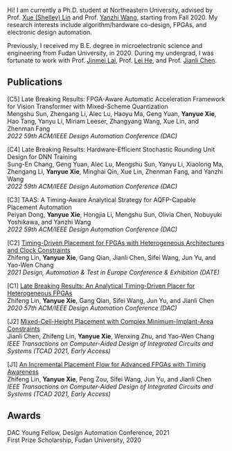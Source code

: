 Hi! I am currently a Ph.D. student at Northeastern University, advised by Prof. [Xue (Shelley) Lin](https://coe.northeastern.edu/people/lin-xue/) and Prof. [Yanzhi Wang](https://coe.northeastern.edu/people/wang-yanzhi/), starting from Fall 2020. My research interests include algorithm/hardware co-design, FPGAs, and electronic design automation.

Previously, I received my B.E. degree in microelectronic science and engineering from Fudan University, in 2020. During my undergrad, I was fortunate to work with Prof. [Jinmei Lai](https://sme.fudan.edu.cn/60/0e/c31147a352270/page.htm), Prof. [Lei He](https://www.ee.ucla.edu/lei-he/), and Prof. [Jianli Chen](https://sme.fudan.edu.cn/5f/c6/c31141a352198/page.htm).

## Publications

[C5] Late Breaking Results: FPGA-Aware Automatic Acceleration Framework for Vision Transformer with Mixed-Scheme Quantization<br>
Mengshu Sun, Zhengang Li, Alec Lu, Haoyu Ma, Geng Yuan, **Yanyue Xie**, Hao Tang, Yanyu Li, Miriam Leeser, Zhangyang Wang, Xue Lin, and Zhenman Fang<br>
*2022 59th ACM/IEEE Design Automation Conference (DAC)*

[C4] Late Breaking Results: Hardware-Efficient Stochastic Rounding Unit Design for DNN Training<br>
Sung-En Chang, Geng Yuan, Alec Lu, Mengshu Sun, Yanyu Li, Xiaolong Ma, Zhengang Li, **Yanyue Xie**, Minghai Qin, Xue Lin, Zhenman Fang, and Yanzhi Wang<br>
*2022 59th ACM/IEEE Design Automation Conference (DAC)*

[C3] TAAS: A Timing-Aware Analytical Strategy for AQFP-Capable Placement Automation<br>
Peiyan Dong, **Yanyue Xie**, Hongjia Li, Mengshu Sun, Olivia Chen, Nobuyuki Yoshikawa, and Yanzhi Wang<br>
*2022 59th ACM/IEEE Design Automation Conference (DAC)*

[C2] [Timing-Driven Placement for FPGAs with Heterogeneous Architectures and Clock Constraints](https://ieeexplore.ieee.org/document/9474054/)<br>
Zhifeng Lin, **Yanyue Xie**, Gang Qian, Jianli Chen, Sifei Wang, Jun Yu, and Yao-Wen Chang<br>
*2021 Design, Automation & Test in Europe Conference & Exhibition (DATE)*

[C1] [Late Breaking Results: An Analytical Timing-Driven Placer for Heterogeneous FPGAs](https://ieeexplore.ieee.org/document/9218699/)<br>
Zhifeng Lin, **Yanyue Xie**, Gang Qian, Sifei Wang, Jun Yu, and Jianli Chen<br>
*2020 57th ACM/IEEE Design Automation Conference (DAC)*

[J2] [Mixed-Cell-Height Placement with Complex Minimum-Implant-Area Constraints](https://ieeexplore.ieee.org/document/9647000)<br>
Jianli Chen, Zhifeng Lin, **Yanyue Xie**, Wenxing Zhu, and Yao-Wen Chang <br>
*IEEE Transactions on Computer-Aided Design of Integrated Circuits and Systems (TCAD 2021, Early Access)*

[J1] [An Incremental Placement Flow for Advanced FPGAs with Timing Awareness](https://ieeexplore.ieee.org/document/9570778)<br>
Zhifeng Lin, **Yanyue Xie**, Peng Zou, Sifei Wang, Jun Yu, and Jianli Chen<br>
*IEEE Transactions on Computer-Aided Design of Integrated Circuits and Systems (TCAD 2021, Early Access)*

## Awards

DAC Young Fellow, Design Automation Conference, 2021<br>
First Prize Scholarship, Fudan University, 2020



<!-- __   __ __     __ __     __                _____  __     __   _  -->
<!-- \ \ / / \ \   / / \ \   / / ,' ^`.'^ `,   / ____| \ \   / /  | | -->
<!--  \ V /   \ \_/ /   \ \_/ / (           ) | |       \ \_/ /   | | -->
<!--   > <     \   /     \   /   `.       .'  | |        \   /    | | -->
<!--  / . \     | |       | |      `.   .'    | |____     | | /|__| | -->
<!-- /_/ \_\    |_|       |_|        `.'       \_____|    |_| \_____/ -->
<!--
  _    _          _____  _______     __  ____ _____ _____ _______ _    _ _____      __     ___ 
 | |  | |   /\   |  __ \|  __ \ \   / / |  _ \_   _|  __ \__   __| |  | |  __ \   /\\ \   / / |
 | |__| |  /  \  | |__) | |__) \ \_/ /  | |_) || | | |__) | | |  | |__| | |  | | /  \\ \_/ /| |
 |  __  | / /\ \ |  ___/|  ___/ \   /   |  _ < | | |  _  /  | |  |  __  | |  | |/ /\ \\   / | |
 | |  | |/ ____ \| |    | |      | |    | |_) || |_| | \ \  | |  | |  | | |__| / ____ \| |  |_|
 |_|  |_/_/    \_\_|    |_|      |_|    |____/_____|_|  \_\ |_|  |_|  |_|_____/_/    \_\_|  (_)

                             ╔╣╣▓███▓▓▓▓███▓▓██▓▓██▓████████████████╦
                            ]╢╣█████▓██████▓▓████████████████████████▒,
                            ╠▓█████▓▓█████▓███████████████████████████▓µ
                          :#▓████▓▓██████▓▓▓▓███████████████████████████▌
                          └╣▓█▓▓▓██████▓╬╬╩╬╬╬╬╬▓▓▓▓▓▓███████████████████▌
                          ▐╣▓▓▓▓██████╬╬╚░░░░░░░╙╚╚╚╠╬╬╬▓█████████████████µ
                          ║╬╬╬╣▓█████╬╬░░░░░░░░░░░░░░░╠╬╬╬╣▓███████████████
                          ╙╚╠╠╣█████▓╬▒░░░░░░░░░░░░░░░▒╠╬╬╬╣▓▓█████████████▓
                          '░░╠╣████▓╬╬▒▒░░░░░░░░░░░░░░░╠╠╬╬╬╬╬╣▓████████████
                           !░╟▓███▓▓╬╬▒░░░░░░░░░░░░░░░░░▒╠╠╬╬╬╬╣▓▓███████████
                           ░Å╬▓▓▓▓▓╬╬▒░░░░░░░░░░░░░░░░░▒▒▒╠╠╬╬╬╬╬▓▓██████████
                          ░≥╠╣▓▓▓▓▓╬╬▒▒▒▒▒░░░░░░░░▒▒▒▒╠▒▒▒░░╚╠╠╬╬╬▓██████████Γ
                         ]▒╠╣▓▓▓███▓▓▓▓▓▓╬╬╬╬▒▒▒▒╠╬╣╣▓▓▓▓▓▓╣╣╣╬╬╬╬▓▓██████████
                      ,;░≥╠╣▓▓███▓╬╬╩╬╬╬╬╬╬╬╬╬╠╠╬╬╣▓▓▓▓▓╬╩╩╩╩╩╬╬▓╬▓▓▓█████████
                     ;▒▒╠▒╣╣▓███▓▓╬▒▒▒▒╠╬╬╬╬╬╬╩╚╠╬╬╣╬╬╬╬▒▒▒▒▒▒╠╬╬╬╣╣▓█████████b
                     ╠╬╬╣╣╬▓▓████▓▓▓▓████▓╬╬╬╠░'!╙╣╬▓▓▓▓▓▓▓███▓▓╣╬╬╣╣▓████████▒
                    ]╠╬╣▓▓▓▓██████▓╬╬╬╬╬╬╬╬╬╩░   !░╩╣╬╣╬╬╬╬╬╬╬╬╬╬╬╠╬╣▓████████▓
                    ╠╬╣▓▓▓▓█████▓╬╬╬╬╬╬╬╬╩╙░│'   '░░░░╙╙╠╬╬╬╬╬╬╬╠╠╠╬╣▓████████▓~
                   ╔╬╣▓▓███████▓╬╬▒░░╚╚╙░░░░│⌐   .░░▒░░░└'└╙╙╙╚▒▒╠╠╬╣█████████Γ
                  ]╬▓▓▓████████▓╬╬▒░░░└'┌\░░░   .░░░╙╠▒░░░¡¡░░░░▒╠╬╬▓████████▌
                  ║▓▓▓██████████╬╬░░░░┐¡░░░░¡░≤≥╦▒▒▒░▒╬▒░░░░░░▒▒╠╬╬╣▓████████▒
                    '¡¡░░│╙▀████▓╬▒░░░░░││░▐╟▓▓╬╣╣▓▓▓╣▒░░░▒▒▒▒╠╠╬╬╣▓█████████
                 ,░╔▄▒▒▒▒▒▒▒▒╚▀██▓╬╬▒▒░░¡│'░╠╬╬╬▓╬╬╬╬╬▒░░▒╬╬╬╬╬╬╬╬▓▓█████████
            ,;≥≥▒╠╣▓▓▓▓▓▒╬╬╬╬╠╠▒╚╣█╬╬╬▒▒░░░┐╙╙╚╣╬╬╬╬╣╬▒╠╣╣▓▓╬╬╬╣╣▓▓██████████
           ≥╠╠╠╣▓▓▓▓█████▀╩╩╙╙╙╙╙╙╙▀╚╙╙╩╝╝╝#▄▓▓▓▓▓███▓████▓▓▓▓▓╝▀▀▀▀▀▀▀█████▌
       #╣▌«╠╠╩╙╙╙└└└           ''└\».┌┌┌¡┌ ''"└│╙╙▀▓▓▓████▓▀╙p░≥░░░░░╙╚▒░░│╙▒
    ,╗Φ▀╙                 .     ''│┐│¡¡░┐'┌┐┐¡│┐┐'│Γ╙╙╙▀▀░░░░░░▒▒▒▒░░░░░░░░░░░≥
                        .¡││.  '┌┌│░░░░░░░░│░░░┐│└│░│││└╙╚╬▒▒▒╬╬╣╬╬╬▒╠▒▒▒╠▒▒▒▒▒░≥
                      .░░░░░░░¡¡¡│░░░░░░░░░░░│░││││¡░░░░¡││╙╣▓████▓▓▓▓▓╬╬╬╬╬╬╬╠▒▒░
                  ... '!░░▒░░░░░░░░░░░░░░░░░││░░░││░░││││││░░╙▀█████████╬╬╣╬╬╣╬╬╬▒≥
               ≤~ '''  "!░░╙"'''''!│░░░░░░░░░░░░░░││░░││░░░░░░░░╙▀███████▓▓▓╬╬╬╬╬╬▒
               `         ''       '│░░░░░░░░░░░░░░░░░░░░░░░░░░░░░░│╙█████╬╬╣▓▓▓▓╬╬╬▒
                                  ¡░░░░░░░░▒░░░░░░░░░░░░░░░░░░░░░░░░░░╙▓▓▓██▓▓▓╬╬╬╬▒
                             , ,,;░░░░░░░░░░░░░░░░░░░░░░▒░░#▒░░░░░░░░░░░│╙╬╬╬╣▓▓▓╬╬▒
                        .≥░░▒░░│░░░░░░░░░░░░░░░░░░░░░░░░░░░░░░░░░░░░░░░░░░░╩╬╬▓▓╣╬╬
                       [▒░░░░░░░≥╠▒░░▒░░░░░░░░░▒░░░░░░░░░░░░░░░░░░░░░░░░░░░░░╚▒▒╠╣Γ
-->
<!-- 献给那位吃饺子不吃馅的女孩 -->